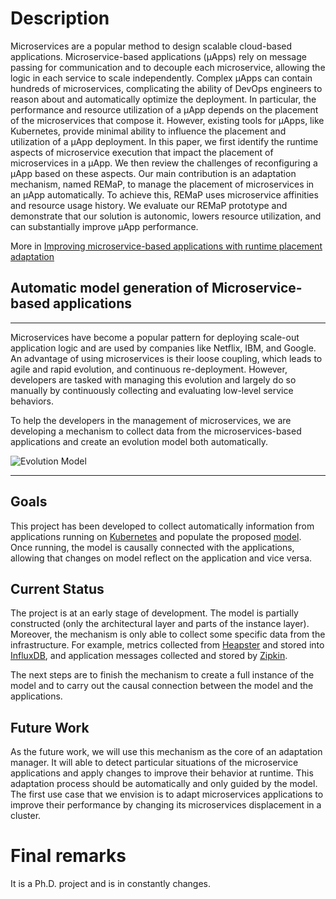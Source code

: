 # Description

Microservices are a popular method to design scalable cloud-based
applications. Microservice-based applications (μApps) rely on message
passing for communication and to decouple each microservice, allowing
the logic in each service to scale independently. Complex μApps can
contain hundreds of microservices, complicating the ability of DevOps
engineers to reason about and automatically optimize the deployment.
In particular, the performance and resource utilization of a μApp
depends on the placement of the microservices that compose it.
However, existing tools for μApps, like Kubernetes, provide minimal
ability to influence the placement and utilization of a μApp
deployment. In this paper, we first identify the runtime aspects of
microservice execution that impact the placement of microservices in a
μApp. We then review the challenges of reconfiguring a μApp based on
these aspects. Our main contribution is an adaptation mechanism, named
REMaP, to manage the placement of microservices in an μApp
automatically. To achieve this, REMaP uses microservice affinities and
resource usage history. We evaluate our REMaP prototype and
demonstrate that our solution is autonomic, lowers resource
utilization, and can substantially improve μApp performance.

More in [Improving microservice-based applications with runtime placement adaptation](https://jisajournal.springeropen.com/articles/10.1186/s13174-019-0104-0)

## Automatic model generation of Microservice-based applications

---

Microservices have become a popular pattern for deploying scale-out application
logic and are used by companies like Netflix, IBM, and Google. An advantage of
using microservices is their loose coupling, which leads to agile and rapid
evolution, and continuous re-deployment. However, developers are tasked with
managing this evolution and largely do so manually by continuously collecting
and evaluating low-level service behaviors.

To help the developers in the management of microservices, we are developing a
mechanism to collect data from the microservices-based applications and create
an evolution model both automatically.

![Evolution Model](model.png "Evolution Model")

---

## Goals

This project has been developed to collect automatically information from
applications running on [Kubernetes](https://kubernetes.io) and populate the
proposed [model](model.png). Once running, the model is causally connected with
the applications, allowing that changes on model reflect on the application and
vice versa.

## Current Status
The project is at an early stage of development. The model is partially
constructed (only the architectural layer and parts of the instance layer).
Moreover, the mechanism is only able to collect some specific data from the
infrastructure. For example, metrics collected from
[Heapster](https://github.com/kubernetes/heapster) and stored into
[InfluxDB](https://docs.influxdata.com/influxdb/v0.8/), and application messages
collected and stored by [Zipkin](http://zipkin.io).

The next steps are to finish the mechanism to create a full instance of the
model and to carry out the causal connection between the model and the
applications.

## Future Work

As the future work, we will use this mechanism as the core of an adaptation
manager. It will able to detect particular situations of the microservice
applications and apply changes to improve their behavior at runtime. This
adaptation process should be automatically and only guided by the model. The
first use case that we envision is to adapt microservices applications to
improve their performance by changing its microservices displacement in a
cluster.

# Final remarks

It is a Ph.D. project and is in constantly changes.
